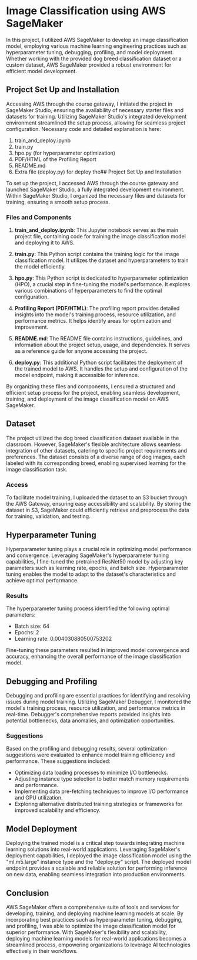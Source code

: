 # Image Classification using AWS SageMaker

In this project, I utilized AWS SageMaker to develop an image classification model, employing various machine learning engineering practices such as hyperparameter tuning, debugging, profiling, and model deployment. Whether working with the provided dog breed classification dataset or a custom dataset, AWS SageMaker provided a robust environment for efficient model development.

## Project Set Up and Installation

Accessing AWS through the course gateway, I initiated the project in SageMaker Studio, ensuring the availability of necessary starter files and datasets for training. Utilizing SageMaker Studio's integrated development environment streamlined the setup process, allowing for seamless project configuration.
Necessary code and detailed explanation is here:
1. train_and_deploy.ipynb
2. train.py
3. hpo.py (for hyperparameter optimization)
4. PDF/HTML of the Profiling Report
5. README.md
6. Extra file (deploy.py) for deploy the## Project Set Up and Installation

To set up the project, I accessed AWS through the course gateway and launched SageMaker Studio, a fully integrated development environment. Within SageMaker Studio, I organized the necessary files and datasets for training, ensuring a smooth setup process.

### Files and Components

1. **train_and_deploy.ipynb**: This Jupyter notebook serves as the main project file, containing code for training the image classification model and deploying it to AWS.

2. **train.py**: This Python script contains the training logic for the image classification model. It utilizes the dataset and hyperparameters to train the model efficiently.

3. **hpo.py**: This Python script is dedicated to hyperparameter optimization (HPO), a crucial step in fine-tuning the model's performance. It explores various combinations of hyperparameters to find the optimal configuration.

4. **Profiling Report (PDF/HTML)**: The profiling report provides detailed insights into the model's training process, resource utilization, and performance metrics. It helps identify areas for optimization and improvement.

5. **README.md**: The README file contains instructions, guidelines, and information about the project setup, usage, and dependencies. It serves as a reference guide for anyone accessing the project.

6. **deploy.py**: This additional Python script facilitates the deployment of the trained model to AWS. It handles the setup and configuration of the model endpoint, making it accessible for inference.

By organizing these files and components, I ensured a structured and efficient setup process for the project, enabling seamless development, training, and deployment of the image classification model on AWS SageMaker.

## Dataset

The project utilized the dog breed classification dataset available in the classroom. However, SageMaker's flexible architecture allows seamless integration of other datasets, catering to specific project requirements and preferences. The dataset consists of a diverse range of dog images, each labeled with its corresponding breed, enabling supervised learning for the image classification task.

### Access

To facilitate model training, I uploaded the dataset to an S3 bucket through the AWS Gateway, ensuring easy accessibility and scalability. By storing the dataset in S3, SageMaker could efficiently retrieve and preprocess the data for training, validation, and testing.

## Hyperparameter Tuning

Hyperparameter tuning plays a crucial role in optimizing model performance and convergence. Leveraging SageMaker's hyperparameter tuning capabilities, I fine-tuned the pretrained ResNet50 model by adjusting key parameters such as learning rate, epochs, and batch size. Hyperparameter tuning enables the model to adapt to the dataset's characteristics and achieve optimal performance.

### Results

The hyperparameter tuning process identified the following optimal parameters:
- Batch size: 64
- Epochs: 2
- Learning rate: 0.004030880500753202

Fine-tuning these parameters resulted in improved model convergence and accuracy, enhancing the overall performance of the image classification model.

## Debugging and Profiling

Debugging and profiling are essential practices for identifying and resolving issues during model training. Utilizing SageMaker Debugger, I monitored the model's training process, resource utilization, and performance metrics in real-time. Debugger's comprehensive reports provided insights into potential bottlenecks, data anomalies, and optimization opportunities.

### Suggestions

Based on the profiling and debugging results, several optimization suggestions were evaluated to enhance model training efficiency and performance. These suggestions included:

- Optimizing data loading processes to minimize I/O bottlenecks.
- Adjusting instance type selection to better match memory requirements and performance.
- Implementing data pre-fetching techniques to improve I/O performance and GPU utilization.
- Exploring alternative distributed training strategies or frameworks for improved scalability and efficiency.

## Model Deployment

Deploying the trained model is a critical step towards integrating machine learning solutions into real-world applications. Leveraging SageMaker's deployment capabilities, I deployed the image classification model using the "ml.m5.large" instance type and the "deploy.py" script. The deployed model endpoint provides a scalable and reliable solution for performing inference on new data, enabling seamless integration into production environments.

## Conclusion

AWS SageMaker offers a comprehensive suite of tools and services for developing, training, and deploying machine learning models at scale. By incorporating best practices such as hyperparameter tuning, debugging, and profiling, I was able to optimize the image classification model for superior performance. With SageMaker's flexibility and scalability, deploying machine learning models for real-world applications becomes a streamlined process, empowering organizations to leverage AI technologies effectively in their workflows.